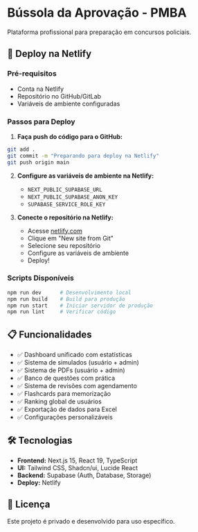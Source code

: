 # Bússola da Aprovação - PMBA

Plataforma profissional para preparação em concursos policiais.

## 🚀 Deploy na Netlify

### Pré-requisitos
- Conta na Netlify
- Repositório no GitHub/GitLab
- Variáveis de ambiente configuradas

### Passos para Deploy

1. **Faça push do código para o GitHub:**
```bash
git add .
git commit -m "Preparando para deploy na Netlify"
git push origin main
```

2. **Configure as variáveis de ambiente na Netlify:**
   - `NEXT_PUBLIC_SUPABASE_URL`
   - `NEXT_PUBLIC_SUPABASE_ANON_KEY`
   - `SUPABASE_SERVICE_ROLE_KEY`

3. **Conecte o repositório na Netlify:**
   - Acesse [netlify.com](https://netlify.com)
   - Clique em "New site from Git"
   - Selecione seu repositório
   - Configure as variáveis de ambiente
   - Deploy!

### Scripts Disponíveis

```bash
npm run dev      # Desenvolvimento local
npm run build    # Build para produção
npm run start    # Iniciar servidor de produção
npm run lint     # Verificar código
```

## 📋 Funcionalidades

- ✅ Dashboard unificado com estatísticas
- ✅ Sistema de simulados (usuário + admin)
- ✅ Sistema de PDFs (usuário + admin)
- ✅ Banco de questões com prática
- ✅ Sistema de revisões com agendamento
- ✅ Flashcards para memorização
- ✅ Ranking global de usuários
- ✅ Exportação de dados para Excel
- ✅ Configurações personalizáveis

## 🛠️ Tecnologias

- **Frontend:** Next.js 15, React 19, TypeScript
- **UI:** Tailwind CSS, Shadcn/ui, Lucide React
- **Backend:** Supabase (Auth, Database, Storage)
- **Deploy:** Netlify

## 📝 Licença

Este projeto é privado e desenvolvido para uso específico.

